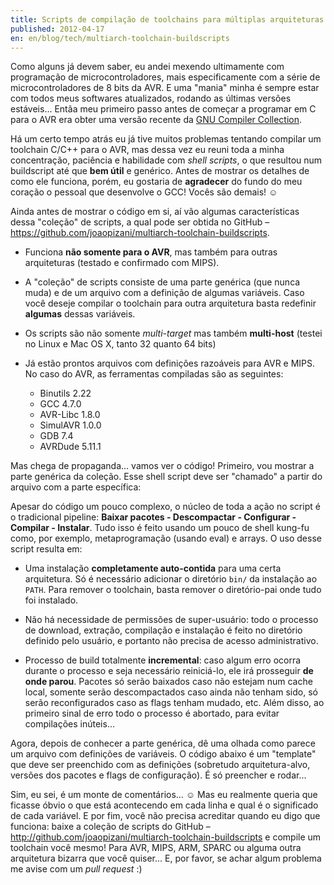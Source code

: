 ```yaml
---
title: Scripts de compilação de toolchains para múltiplas arquiteturas
published: 2012-04-17
en: en/blog/tech/multiarch-toolchain-buildscripts
---
```


Como alguns já devem saber, eu andei mexendo ultimamente com programação de microcontroladores,
mais especificamente com a série de microcontroladores de 8 bits da AVR.
E uma "mania" minha é sempre estar com todos meus softwares atualizados, rodando as últimas versões estáveis...
Entãa meu primeiro passo antes de começar a programar em C para o AVR era obter uma versão recente da [GNU Compiler Collection][1].

Há um certo tempo atrás eu já tive muitos problemas tentando compilar um toolchain C/C++ para o AVR,
mas dessa vez eu reuni toda a minha concentração, paciência e habilidade com _shell scripts_,
o que resultou num buildscript até que **bem útil** e genérico.
Antes de mostrar os detalhes de como ele funciona, porém,
eu gostaria de **agradecer** do fundo do meu coração o pessoal que desenvolve o GCC! Vocês são demais! ☺

<!--more-->

Ainda antes de mostrar o código em si, aí vão algumas características dessa "coleção" de scripts, a qual pode
ser obtida no GitHub – <https://github.com/joaopizani/multiarch-toolchain-buildscripts>.

  * Funciona **não somente para o AVR**, mas também para outras arquiteturas (testado e confirmado com MIPS).

  * A "coleção" de scripts consiste de uma parte genérica (que nunca muda) e de um arquivo com a definição de algumas variáveis.
    Caso você deseje compilar o toolchain para outra arquitetura basta redefinir **algumas** dessas variáveis.

  * Os scripts são não somente _multi-target_ mas também **multi-host** (testei no Linux e Mac OS X, tanto 32 quanto 64 bits)

  * Já estão prontos arquivos com definições razoáveis para AVR e MIPS. No caso do AVR, as ferramentas compiladas são as seguintes:
      + Binutils 2.22
      + GCC 4.7.0
      + AVR-Libc 1.8.0
      + SimulAVR 1.0.0
      + GDB 7.4
      + AVRDude 5.11.1

Mas chega de propaganda... vamos ver o código!
Primeiro, vou mostrar a parte genérica da coleção.
Esse shell script deve ser "chamado" a partir do arquivo com a parte específica:

<script src="http://gist-it.sudarmuthu.com/github/joaopizani/multiarch-toolchain-buildscripts/blob/master/build_toolchain.sh?slice=4:80&footer=0"></script>

Apesar do código um pouco complexo, o núcleo de toda a ação no script é o tradicional pipeline:
**Baixar pacotes - Descompactar - Configurar - Compilar - Instalar**.
Tudo isso é feito usando um pouco de shell kung-fu como, por exemplo, metaprogramação (usando eval) e arrays.
O uso desse script resulta em:

  * Uma instalação **completamente auto-contida** para uma certa arquitetura.
    Só é necessário adicionar o diretório `bin/` da instalação ao `PATH`.
    Para remover o toolchain, basta remover o diretório-pai onde tudo foi instalado.

  * Não há necessidade de permissões de super-usuário:
    todo o processo de download, extração, compilação e instalação é feito no diretório definido pelo usuário,
    e portanto não precisa de acesso administrativo.

  * Processo de build totalmente **incremental**: caso algum erro ocorra durante o processo e seja necessário reiniciá-lo,
    ele irá prosseguir **de onde parou**.
    Pacotes só serão baixados caso não estejam num cache local, somente serão descompactados
    caso ainda não tenham sido, só serão reconfigurados caso as flags tenham mudado, etc.
    Além disso, ao primeiro sinal de erro todo o processo é abortado, para evitar compilações inúteis...

Agora, depois de conhecer a parte genérica, dê uma olhada como parece um arquivo com definições de variáveis.
O código abaixo é um "template" que deve ser preenchido com as definições
(sobretudo arquitetura-alvo, versões dos pacotes e flags de configuração).
É só preencher e rodar...

<script src="http://gist-it.sudarmuthu.com/github/joaopizani/multiarch-toolchain-buildscripts/blob/master/build_template_toolchain.sh?slice=13:70&footer=0"></script>

Sim, eu sei, é um monte de comentários... ☺
Mas eu realmente queria que ficasse óbvio o que está acontecendo em cada linha e qual é o significado de cada variável.
E por fim, você não precisa acreditar quando eu digo que funciona:
baixe a coleção de scripts do GitHub – <http://github.com/joaopizani/multiarch-toolchain-buildscripts> e compile um toolchain você mesmo!
Para AVR, MIPS, ARM, SPARC ou alguma outra arquitetura bizarra que você quiser...
E, por favor, se achar algum problema me avise com um _pull request_ :)

[1]: <http://gcc.gnu.org/>
